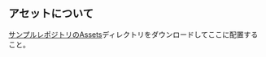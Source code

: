 ## アセットについて
[サンプルレポジトリのAssets](https://github.com/gameprogcpp/code/tree/master/Chapter02/Assets)ディレクトリをダウンロードしてここに配置すること。
